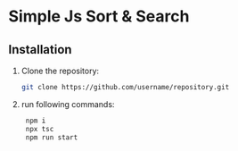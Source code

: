 # Simple Js Sort & Search

## Installation

1. Clone the repository:

   ```bash
   git clone https://github.com/username/repository.git
   ```

2. run following commands:
   ```bash
    npm i
    npx tsc
    npm run start
   ```
